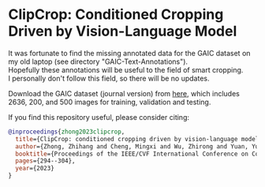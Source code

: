 # ClipCrop: Conditioned Cropping Driven by Vision-Language Model

It was fortunate to find the missing annotated data for the GAIC dataset on my old laptop (see directory "GAIC-Text-Annotations").  
Hopefully these annotations will be useful to the field of smart cropping.  
I personally don't follow this field, so there will be no updates.  

Download the GAIC dataset (journal version) from [here](https://github.com/HuiZeng/Grid-Anchor-based-Image-Cropping-Pytorch), which includes 2636, 200, and 500 images for training, validation and testing.

If you find this repository useful, please consider citing:

```bibtex
@inproceedings{zhong2023clipcrop,
  title={ClipCrop: conditioned cropping driven by vision-language model},
  author={Zhong, Zhihang and Cheng, Mingxi and Wu, Zhirong and Yuan, Yuhui and Zheng, Yinqiang and Li, Ji and Hu, Han and Lin, Stephen and Sato, Yoichi and Sato, Imari},
  booktitle={Proceedings of the IEEE/CVF International Conference on Computer Vision},
  pages={294--304},
  year={2023}
}
```